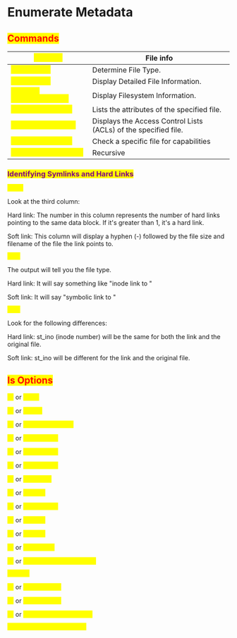 # Enumerate Metadata

## <mark style="color:red;">Commands</mark>

| <mark style="color:yellow;">`ls -lisa`</mark>                 | File info                                                       |
| ------------------------------------------------------------- | --------------------------------------------------------------- |
| <mark style="color:yellow;">`file [file]`</mark>              | Determine File Type.                                            |
| <mark style="color:yellow;">`stat [file]`</mark>              | Display Detailed File Information.                              |
| <mark style="color:yellow;">`statvfs [directory_path]`</mark> | Display Filesystem Information.                                 |
| <mark style="color:yellow;">`lsattr [filename]`</mark>        | Lists the attributes of the specified file.                     |
| <mark style="color:yellow;">`getfacl [filename]`</mark>       | Displays the Access Control Lists (ACLs) of the specified file. |
| <mark style="color:yellow;">`getcap [filepath]`</mark>        | Check a specific file for capabilities                          |
| <mark style="color:yellow;">`getcap -r [filepath]`</mark>     | Recursive                                                       |

### <mark style="color:purple;">Identifying Symlinks and Hard Links</mark>

<mark style="color:yellow;">`ls -l`</mark>

Look at the third column:

Hard link: The number in this column represents the number of hard links pointing to the same data block. If it's greater than 1, it's a hard link.

Soft link: This column will display a hyphen (-) followed by the file size and filename of the file the link points to.

<mark style="color:yellow;">`file`</mark>

The output will tell you the file type.

Hard link: It will say something like "inode link to "

Soft link: It will say "symbolic link to "

<mark style="color:yellow;">`stat`</mark>

Look for the following differences:

Hard link: st\_ino (inode number) will be the same for both the link and the original file.

Soft link: st\_ino will be different for the link and the original file.

## <mark style="color:red;">ls Options</mark>

<mark style="color:yellow;">`-a`</mark> or <mark style="color:yellow;">`--all`</mark>

<mark style="color:yellow;">`-l`</mark> or <mark style="color:yellow;">`--long`</mark>

<mark style="color:yellow;">`-h`</mark> or <mark style="color:yellow;">`--human-readable`</mark>

<mark style="color:yellow;">`-R`</mark> or <mark style="color:yellow;">`--recursive`</mark>

<mark style="color:yellow;">`-t`</mark> or <mark style="color:yellow;">`--sort=time`</mark>

<mark style="color:yellow;">`-S`</mark> or <mark style="color:yellow;">`--sort=size`</mark>

<mark style="color:yellow;">`-r`</mark> or <mark style="color:yellow;">`--reverse`</mark>

<mark style="color:yellow;">`-i`</mark> or <mark style="color:yellow;">`--inode`</mark>

<mark style="color:yellow;">`-d`</mark> or <mark style="color:yellow;">`--directory`</mark>

<mark style="color:yellow;">`-g`</mark> or <mark style="color:yellow;">`--group`</mark>

<mark style="color:yellow;">`-o`</mark> or <mark style="color:yellow;">`--owner`</mark>

<mark style="color:yellow;">`-F`</mark> or <mark style="color:yellow;">`--classify`</mark>

<mark style="color:yellow;">`-p`</mark> or <mark style="color:yellow;">`--indicator-style=slash`</mark>

<mark style="color:yellow;">`--color`</mark>

<mark style="color:yellow;">`-c`</mark> or <mark style="color:yellow;">`--time=ctime`</mark>

<mark style="color:yellow;">`-u`</mark> or <mark style="color:yellow;">`--time=atime`</mark>

<mark style="color:yellow;">`-1`</mark> or <mark style="color:yellow;">`--format=single-column`</mark>

<mark style="color:yellow;">`--group-directories-first`</mark>
